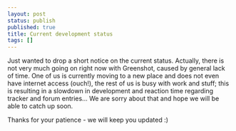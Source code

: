 ```yaml
---
layout: post
status: publish
published: true
title: Current development status
tags: []
---
```

<p>Just wanted to drop a short notice on the current status. Actually, there is not very much going on right now with Greenshot, caused by general lack of time. One of us is currently moving to a new place and does not even have internet access (ouch!), the rest of us is busy with work and stuff; this is resulting in a slowdown in development and reaction time regarding tracker and forum entries... We are sorry about that and hope we will be able to catch up soon.</p>
<p>Thanks for your patience - we will keep you updated  :)</p>
